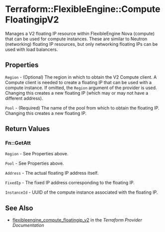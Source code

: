 # Terraform::FlexibleEngine::ComputeFloatingipV2

Manages a V2 floating IP resource within FlexibleEngine Nova (compute)
that can be used for compute instances.
These are similar to Neutron (networking) floating IP resources,
but only networking floating IPs can be used with load balancers.

## Properties

`Region` - (Optional) The region in which to obtain the V2 Compute client. A Compute client is needed to create a floating IP that can be used with a compute instance. If omitted, the `Region` argument of the provider is used. Changing this creates a new floating IP (which may or may not have a different address).

`Pool` - (Required) The name of the pool from which to obtain the floating IP. Changing this creates a new floating IP.


## Return Values

### Fn::GetAtt

`Region` - See Properties above.

`Pool` - See Properties above.

`Address` - The actual floating IP address itself.

`FixedIp` - The fixed IP address corresponding to the floating IP.

`InstanceId` - UUID of the compute instance associated with the floating IP.

## See Also

* [flexibleengine_compute_floatingip_v2](https://www.terraform.io/docs/providers/flexibleengine/r/compute_floatingip_v2.html) in the _Terraform Provider Documentation_
